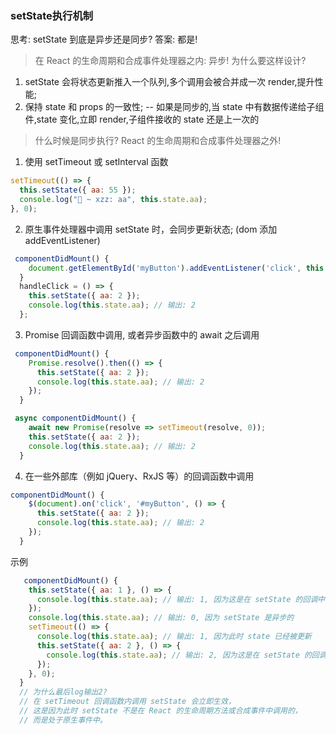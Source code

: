### setState执行机制

思考: setState 到底是异步还是同步? 答案: 都是!

> 在 React 的生命周期和合成事件处理器之内: 异步! 为什么要这样设计?

1. setState 会将状态更新推入一个队列,多个调用会被合并成一次 render,提升性能;
2. 保持 state 和 props 的一致性; -- 如果是同步的,当 state 中有数据传递给子组件,state 变化,立即 render,子组件接收的 state 还是上一次的

> 什么时候是同步执行? React 的生命周期和合成事件处理器之外!

1. 使用 setTimeout 或 setInterval 函数

```js
setTimeout(() => {
  this.setState({ aa: 55 });
  console.log("🚀 ~ xzz: aa", this.state.aa);
}, 0);
```

2. 原生事件处理器中调用 setState 时，会同步更新状态; (dom 添加 addEventListener)

```js
 componentDidMount() {
    document.getElementById('myButton').addEventListener('click', this.handleClick);
  }
  handleClick = () => {
    this.setState({ aa: 2 });
    console.log(this.state.aa); // 输出: 2
  };
```

3. Promise 回调函数中调用, 或者异步函数中的 await 之后调用

```js
 componentDidMount() {
    Promise.resolve().then(() => {
      this.setState({ aa: 2 });
      console.log(this.state.aa); // 输出: 2
    });
  }

 async componentDidMount() {
    await new Promise(resolve => setTimeout(resolve, 0));
    this.setState({ aa: 2 });
    console.log(this.state.aa); // 输出: 2
  }
```

4. 在一些外部库（例如 jQuery、RxJS 等）的回调函数中调用

```js
componentDidMount() {
    $(document).on('click', '#myButton', () => {
      this.setState({ aa: 2 });
      console.log(this.state.aa); // 输出: 2
    });
  }
```

示例

```js
   componentDidMount() {
    this.setState({ aa: 1 }, () => {
      console.log(this.state.aa); // 输出: 1, 因为这是在 setState 的回调中
    });
    console.log(this.state.aa); // 输出: 0, 因为 setState 是异步的
    setTimeout(() => {
      console.log(this.state.aa); // 输出: 1, 因为此时 state 已经被更新
      this.setState({ aa: 2 }, () => {
        console.log(this.state.aa); // 输出: 2, 因为这是在 setState 的回调中
      });
    }, 0);
  }
  // 为什么最后log输出2?
  // 在 setTimeout 回调函数内调用 setState 会立即生效，
  // 这是因为此时 setState 不是在 React 的生命周期方法或合成事件中调用的，
  // 而是处于原生事件中。
```
